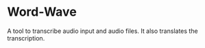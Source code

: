 # Word-Wave

A tool to transcribe audio input and audio files. It also translates the transcription.